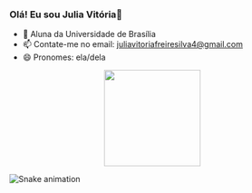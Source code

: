 ### Olá! Eu sou Julia Vitória👋

- 🔭 Aluna da Universidade de Brasília
- 📫 Contate-me no email: juliavitoriafreiresilva4@gmail.com
- 😄 Pronomes: ela/dela 

  


<div align="center">
<img height="170em" src="https://github-profile-summary-cards.vercel.app/api/cards/profile-details?username=Juhvitoria4&theme=tokyonight"/> 
</div>

  ![Snake animation](https://github.com/danielbped/danielbped/blob/output/github-contribution-grid-snake.svg)
  
</div>

